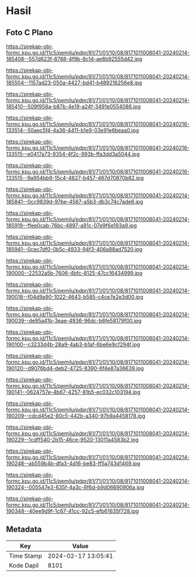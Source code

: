 # Hasil

## Foto C Plano

https://sirekap-obj-formc.kpu.go.id/11c5/pemilu/pdpr/81/71/01/10/08/8171011008041-20240214-185408--557d623f-8788-4f9b-8c14-ae8b92555d42.jpg

https://sirekap-obj-formc.kpu.go.id/11c5/pemilu/pdpr/81/71/01/10/08/8171011008041-20240214-185504--1157ad23-050a-4427-bd41-b489216256e8.jpg

https://sirekap-obj-formc.kpu.go.id/11c5/pemilu/pdpr/81/71/01/10/08/8171011008041-20240214-185410--509f958a-b87b-4e19-a24f-3491e0554086.jpg

https://sirekap-obj-formc.kpu.go.id/11c5/pemilu/pdpr/81/71/01/10/08/8171011008041-20240216-133514--50aec5f4-4a36-4411-b1e9-03e91e6beaa0.jpg

https://sirekap-obj-formc.kpu.go.id/11c5/pemilu/pdpr/81/71/01/10/08/8171011008041-20240216-133515--e0417a73-9354-4f2c-993b-ffa3dd3a5044.jpg

https://sirekap-obj-formc.kpu.go.id/11c5/pemilu/pdpr/81/71/01/10/08/8171011008041-20240216-133515--9a954bb9-15c4-4827-b457-467d70870b82.jpg

https://sirekap-obj-formc.kpu.go.id/11c5/pemilu/pdpr/81/71/01/10/08/8171011008041-20240214-185841--0cc9839d-97be-4587-a5b3-db3c74c7ade6.jpg

https://sirekap-obj-formc.kpu.go.id/11c5/pemilu/pdpr/81/71/01/10/08/8171011008041-20240214-185919--ffee0cab-76bc-4897-a91c-07e9f6e193a9.jpg

https://sirekap-obj-formc.kpu.go.id/11c5/pemilu/pdpr/81/71/01/10/08/8171011008041-20240214-185941--0cec7df0-0b5c-4933-94f3-406a88ad7520.jpg

https://sirekap-obj-formc.kpu.go.id/11c5/pemilu/pdpr/81/71/01/10/08/8171011008041-20240214-190000--22532a5b-7606-4bfc-8125-47cc16434999.jpg

https://sirekap-obj-formc.kpu.go.id/11c5/pemilu/pdpr/81/71/01/10/08/8171011008041-20240214-190018--f04d9a90-1022-4643-b585-c4ce7e2e3d00.jpg

https://sirekap-obj-formc.kpu.go.id/11c5/pemilu/pdpr/81/71/01/10/08/8171011008041-20240214-190039--de95a41b-3eae-4936-96dc-b6fe58179f00.jpg

https://sirekap-obj-formc.kpu.go.id/11c5/pemilu/pdpr/81/71/01/10/08/8171011008041-20240214-190100--c3233d4b-28a9-4ab3-b1af-6be6e9cf294f.jpg

https://sirekap-obj-formc.kpu.go.id/11c5/pemilu/pdpr/81/71/01/10/08/8171011008041-20240214-190120--d9076bd4-deb2-4725-8390-6f4e87a36639.jpg

https://sirekap-obj-formc.kpu.go.id/11c5/pemilu/pdpr/81/71/01/10/08/8171011008041-20240214-190141--0624757e-4b67-4257-81b5-ec032c103194.jpg

https://sirekap-obj-formc.kpu.go.id/11c5/pemilu/pdpr/81/71/01/10/08/8171011008041-20240214-190209--cdcd45e2-80c5-442b-a340-97b9a4458178.jpg

https://sirekap-obj-formc.kpu.go.id/11c5/pemilu/pdpr/81/71/01/10/08/8171011008041-20240214-190229--1cdff540-2b15-46ce-9520-13011a4583b2.jpg

https://sirekap-obj-formc.kpu.go.id/11c5/pemilu/pdpr/81/71/01/10/08/8171011008041-20240214-190248--ab559b4b-dfa3-4d16-be83-ff5a743d1469.jpg

https://sirekap-obj-formc.kpu.go.id/11c5/pemilu/pdpr/81/71/01/10/08/8171011008041-20240214-190324--005547e3-635f-4a3c-8f6d-b9d06690906a.jpg

https://sirekap-obj-formc.kpu.go.id/11c5/pemilu/pdpr/81/71/01/10/08/8171011008041-20240214-190348--40ee9d9f-1c67-41cc-92c5-efb61635f728.jpg


## Metadata

| Key        | Value               |
| ---------- | ------------------- |
| Time Stamp | 2024-02-17 13:05:41 |
| Kode Dapil | 8101                |



